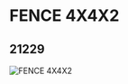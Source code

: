 # FENCE 4X4X2
## 21229
![FENCE 4X4X2](https://lc-www-live-s.legocdn.com/media/bricks/5/2/6115198.jpg)